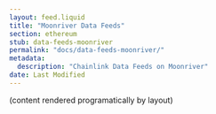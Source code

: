```yaml
---
layout: feed.liquid
title: "Moonriver Data Feeds"
section: ethereum
stub: data-feeds-moonriver
permalink: "docs/data-feeds-moonriver/"
metadata:
  description: "Chainlink Data Feeds on Moonriver"
date: Last Modified
---
```

(content rendered programatically by layout)
